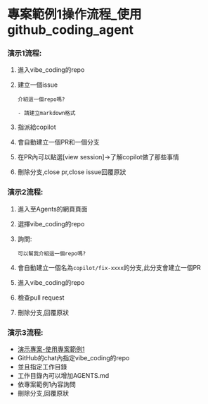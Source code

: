 # 專案範例1操作流程_使用github_coding_agent

### 演示1流程:
1. 進入vibe_coding的repo
2. 建立一個issue

	```
	介紹這一個repo嗎?
	
	- 請建立markdown格式
	```
	
3. 指派給copilot
4. 會自動建立一個PR和一個分支
5. 在PR內可以點選[view session]->了解copilot做了那些事情
6. 刪除分支,close pr,close issue回覆原狀

### 演示2流程:
1. 進入至Agents的網頁頁面
2. 選擇vibe_coding的repo
3. 詢問:
	
	```
	可以幫我介紹這一個repo嗎?
	```

 4. 會自動建立一個名為`copilot/fix-xxxx`的分支,此分支會建立一個PR
 5. 進入vibe_coding的repo
 6. 檢查pull request
 7. 刪除分支,回覆原狀

### 演示3流程:

- [演示專案-使用專案範例1](../../vibe_coding範例樣版)
- GitHub的chat內指定vibe_coding的repo
- 並且指定工作目錄
- 工作目錄內可以增加AGENTS.md
- 依專案範例1內容詢問
- 刪除分支,回覆原狀

